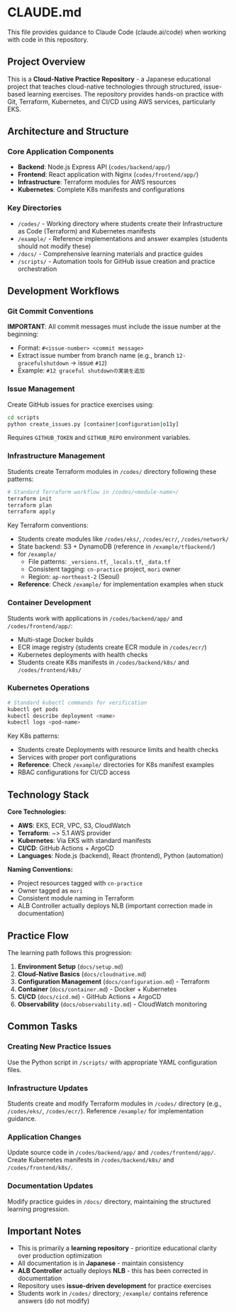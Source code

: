 # CLAUDE.md

This file provides guidance to Claude Code (claude.ai/code) when working with code in this repository.

## Project Overview

This is a **Cloud-Native Practice Repository** - a Japanese educational project that teaches cloud-native technologies through structured, issue-based learning exercises. The repository provides hands-on practice with Git, Terraform, Kubernetes, and CI/CD using AWS services, particularly EKS.

## Architecture and Structure

### Core Application Components
- **Backend**: Node.js Express API (`codes/backend/app/`)
- **Frontend**: React application with Nginx (`codes/frontend/app/`)
- **Infrastructure**: Terraform modules for AWS resources
- **Kubernetes**: Complete K8s manifests and configurations

### Key Directories
- `/codes/` - Working directory where students create their Infrastructure as Code (Terraform) and Kubernetes manifests
- `/example/` - Reference implementations and answer examples (students should not modify these)
- `/docs/` - Comprehensive learning materials and practice guides
- `/scripts/` - Automation tools for GitHub issue creation and practice orchestration

## Development Workflows

### Git Commit Conventions
**IMPORTANT**: All commit messages must include the issue number at the beginning:
- Format: `#<issue-number> <commit message>`
- Extract issue number from branch name (e.g., branch `12-gracefulshutdown` → issue `#12`)
- Example: `#12 graceful shutdownの実装を追加`

### Issue Management
Create GitHub issues for practice exercises using:
```bash
cd scripts
python create_issues.py [container|configuration|o11y]
```
Requires `GITHUB_TOKEN` and `GITHUB_REPO` environment variables.

### Infrastructure Management
Students create Terraform modules in `/codes/` directory following these patterns:
```bash
# Standard Terraform workflow in /codes/<module-name>/
terraform init
terraform plan
terraform apply
```

Key Terraform conventions:
- Students create modules like `/codes/eks/`, `/codes/ecr/`, `/codes/network/`
- State backend: S3 + DynamoDB (reference in `/example/tfbackend/`)
- for `/example/` 
  - File patterns: `_versions.tf`, `_locals.tf`, `_data.tf`
  - Consistent tagging: `cn-practice` project, `mori` owner
  - Region: `ap-northeast-2` (Seoul)
- **Reference**: Check `/example/` for implementation examples when stuck

### Container Development
Students work with applications in `/codes/backend/app/` and `/codes/frontend/app/`:
- Multi-stage Docker builds
- ECR image registry (students create ECR module in `/codes/ecr/`)
- Kubernetes deployments with health checks
- Students create K8s manifests in `/codes/backend/k8s/` and `/codes/frontend/k8s/`

### Kubernetes Operations
```bash
# Standard kubectl commands for verification
kubectl get pods
kubectl describe deployment <name>
kubectl logs <pod-name>
```

Key K8s patterns:
- Students create Deployments with resource limits and health checks
- Services with proper port configurations  
- **Reference**: Check `/example/` directories for K8s manifest examples
- RBAC configurations for CI/CD access

## Technology Stack

**Core Technologies:**
- **AWS**: EKS, ECR, VPC, S3, CloudWatch
- **Terraform**: ~> 5.1 AWS provider
- **Kubernetes**: Via EKS with standard manifests
- **CI/CD**: GitHub Actions + ArgoCD
- **Languages**: Node.js (backend), React (frontend), Python (automation)

**Naming Conventions:**
- Project resources tagged with `cn-practice`
- Owner tagged as `mori`
- Consistent module naming in Terraform
- ALB Controller actually deploys NLB (important correction made in documentation)

## Practice Flow

The learning path follows this progression:
1. **Environment Setup** (`docs/setup.md`)
2. **Cloud-Native Basics** (`docs/cloudnative.md`) 
3. **Configuration Management** (`docs/configuration.md`) - Terraform
4. **Container** (`docs/container.md`) - Docker + Kubernetes
5. **CI/CD** (`docs/cicd.md`) - GitHub Actions + ArgoCD
6. **Observability** (`docs/observability.md`) - CloudWatch monitoring

## Common Tasks

### Creating New Practice Issues
Use the Python script in `/scripts/` with appropriate YAML configuration files.

### Infrastructure Updates
Students create and modify Terraform modules in `/codes/` directory (e.g., `/codes/eks/`, `/codes/ecr/`). Reference `/example/` for implementation guidance.

### Application Changes
Update source code in `/codes/backend/app/` and `/codes/frontend/app/`. Create Kubernetes manifests in `/codes/backend/k8s/` and `/codes/frontend/k8s/`.

### Documentation Updates
Modify practice guides in `/docs/` directory, maintaining the structured learning progression.

## Important Notes

- This is primarily a **learning repository** - prioritize educational clarity over production optimization
- All documentation is in **Japanese** - maintain consistency
- **ALB Controller** actually deploys **NLB** - this has been corrected in documentation
- Repository uses **issue-driven development** for practice exercises
- Students work in `/codes/` directory; `/example/` contains reference answers (do not modify)